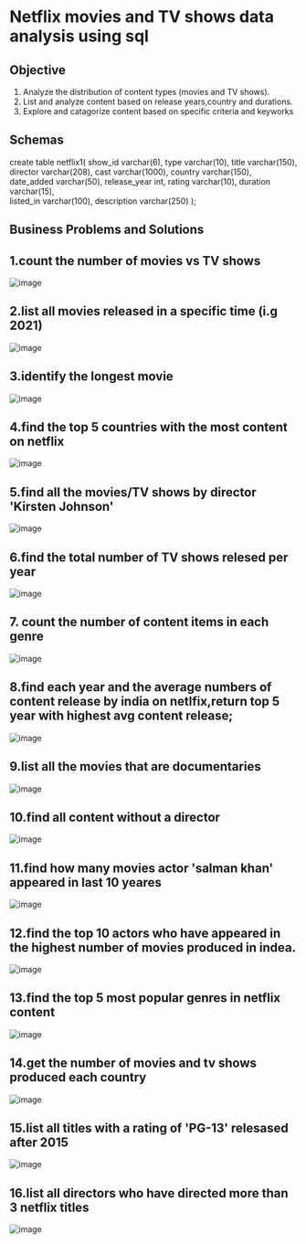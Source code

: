 # Netflix movies and TV shows data analysis using sql
## Objective
1. Analyze the distribution of content types (movies and TV shows).
2. List and analyze content based on release years,country and durations.
3. Explore and catagorize content based on specific criteria and keyworks

## Schemas
create table netflix1(
show_id varchar(6),	
type	varchar(10),
title	varchar(150),
director varchar(208),
cast varchar(1000),	
country	varchar(150),
date_added	varchar(50),
release_year	int,
rating	varchar(10),
duration varchar(15),	
listed_in	varchar(100),
description varchar(250)
);

## Business Problems and Solutions
## 1.count the number of movies vs TV shows
![image](https://github.com/user-attachments/assets/894dbb42-5cd3-4db6-90f3-e68ee8643d4a)

## 2.list all movies released in a specific time (i.g 2021)
![image](https://github.com/user-attachments/assets/6669a014-da23-49c0-a9c2-bb992402a10a)

## 3.identify the longest movie
![image](https://github.com/user-attachments/assets/512fba99-3578-4126-b9be-c52f68258915)

## 4.find the top 5 countries with the most content on netflix
![image](https://github.com/user-attachments/assets/1dc33fed-8104-480f-853b-342a78629d24)

## 5.find all the movies/TV shows by director 'Kirsten Johnson'
![image](https://github.com/user-attachments/assets/d3fe167f-dd1b-4eea-b81b-9df2cf2b43b4)


## 6.find the total number of TV shows relesed per year
![image](https://github.com/user-attachments/assets/93c3161f-9eb0-4b12-bf3e-3d7592658db7)

## 7. count the number of content items in each genre
![image](https://github.com/user-attachments/assets/7e289640-3277-4fdf-9934-e70f6c332754)

## 8.find each year and the average numbers of content release by india on netlfix,return top 5 year with highest avg content release;
![image](https://github.com/user-attachments/assets/aba1d2e1-0144-4796-b21d-6e2edb537ae2)

## 9.list all the movies that are documentaries
![image](https://github.com/user-attachments/assets/cae40d1a-6cc2-4ea0-b3ae-f8fc979dd205)

## 10.find all content without a director
![image](https://github.com/user-attachments/assets/14453f0d-e61a-4078-b89c-223aaba20c3e)

## 11.find how many movies actor 'salman khan' appeared in last 10 yeares
![image](https://github.com/user-attachments/assets/d31555b0-ae57-401f-8d72-61d169707823)

## 12.find the top 10 actors who have appeared in the highest number of movies produced in indea.
![image](https://github.com/user-attachments/assets/9cf3785f-eb91-464e-a688-0c4fe729f197)

## 13.find the top 5 most popular genres in netflix content
![image](https://github.com/user-attachments/assets/c2b5b331-224e-4b81-a5d9-3ec71e2278ab)

## 14.get the number of movies and tv shows produced each country
![image](https://github.com/user-attachments/assets/a00e2f62-d409-49e6-bfc6-377bb9df031c)

## 15.list all titles with a rating of 'PG-13' relesased after 2015
![image](https://github.com/user-attachments/assets/50a4fc19-595e-48bf-9a5d-b3c5fbdbcafe)

## 16.list all directors who have directed more than 3 netflix titles
![image](https://github.com/user-attachments/assets/cb314b7b-1c2c-4673-9bbc-760518a5995f)



